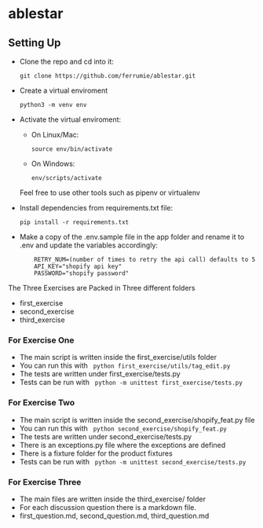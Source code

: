 # ablestar
## Setting Up
-   Clone the repo and cd into it:

    ```
    git clone https://github.com/ferrumie/ablestar.git
    ```

- Create a virtual enviroment
	```
	python3 -m venv env
	```
- Activate the virtual enviroment:
    - On Linux/Mac:
	    ```
	    source env/bin/activate
	    ```
    -  On Windows:
        ```
	   env/scripts/activate
	    ```
	Feel free to use other tools such as pipenv or virtualenv

-   Install dependencies from requirements.txt file:

    ```
    pip install -r requirements.txt
    ```

-  Make a copy of the .env.sample file in the app folder and rename it to .env and update the variables accordingly:

    ```
        RETRY_NUM=(number of times to retry the api call) defaults to 5
        API_KEY="shopify api key"
        PASSWORD="shopify password"
    ```

The Three Exercises are Packed in Three different folders
- first_exercise
- second_exercise
- third_exercise

### For Exercise One
- The main script is written inside the first_exercise/utils folder
- You can run this with ` python first_exercise/utils/tag_edit.py`
- The tests are written under first_exercise/tests.py
- Tests can be run with ` python -m unittest first_exercise/tests.py`

### For Exercise Two
- The main script is written inside the second_exercise/shopify_feat.py file
- You can run this with ` python second_exercise/shopify_feat.py`
- The tests are written under second_exercise/tests.py
- There is an exceptions.py file where the exceptions are defined
- There is a fixture folder for the product fixtures
- Tests can be run with ` python -m unittest second_exercise/tests.py`

### For Exercise Three
- The main files are written inside the third_exercise/ folder
- For each discussion question there is a markdown file.
- first_question.md, second_question.md, third_question.md

